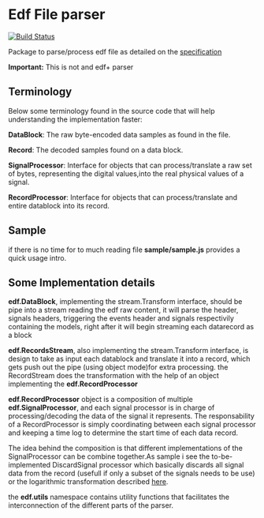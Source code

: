 # Edf File parser

[![Build Status](https://travis-ci.org/psbrandt/edf-parser.svg?branch=master)](https://travis-ci.org/psbrandt/edf-parser)

Package to parse/process edf file as detailed on the [specification](http://www.edfplus.info/specs/edf.html) 

**Important:** This is not and edf+ parser

## Terminology

Below some terminology found in the source code that will help understanding the implementation faster:

**DataBlock**: The raw byte-encoded data samples as found in the file.

**Record**: The decoded samples found on a data block.

**SignalProcessor**: Interface for objects that can process/translate a raw set of bytes, representing the digital values,into the real physical values of a signal.

**RecordProcessor**: Interface for objects that can process/translate and entire datablock into its record.

## Sample

if there is no time for to much reading file **sample/sample.js** provides a quick usage intro.

## Some Implementation details

**edf.DataBlock**, implementing the stream.Transform interface, should be pipe into a stream reading the edf raw content, it
will parse the header, signals headers, triggering the events header and signals respectivily containing the models, right after
it will begin streaming each datarecord as a block

**edf.RecordsStream**, also implementing the stream.Transform interface, is design to take as input each datablock and translate
it into a record, which gets push out  the pipe (using object mode)for extra processing. the RecordStream does the transformation with the help
of an object implementing the  **edf.RecordProcessor**

**edf.RecordProcessor** object is a composition of multiple **edf.SignalProcessor**, and each signal processor is in charge of
processing/decoding the data of the signal it represents. The responsability of a RecordProcessor is simply coordinating between
each signal processor and keeping a time log to determine the start time of each data record.

The idea behind the composition is that different implementations of the SignalProcessor can be combine together.As sample i see the to-be-implemented DiscardSignal processor which basically discards all signal data from the record (usefull if only a subset of the signals needs to be use) or the logarithmic transformation described [here](http://www.edfplus.info/specs/edffloat.html).

the **edf.utils** namespace contains utility functions that facilitates the interconnection of the different parts of the parser.



